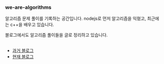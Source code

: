 ### we-are-algorithms

알고리즘 문제 풀이를 기록하는 공간입니다. 
nodejs로 먼저 알고리즘을 익혔고, 최근에는 c++을 배우고 있습니다.

블로그에서도 알고리즘 풀이들을 글로 정리하고 있습니다.
</br>
</br>
- [과거 블로그](https://velog.io/@wejaan/series/algorithms-and-data-structures)</br>
- [현재 블로그](https://www.augustarchives.kr/algorithms)
